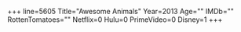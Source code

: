 +++
line=5605
Title="Awesome Animals"
Year=2013
Age=""
IMDb=""
RottenTomatoes=""
Netflix=0
Hulu=0
PrimeVideo=0
Disney=1
+++

